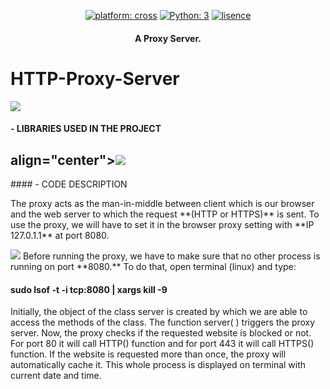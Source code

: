 <p align="center">
    <a href="#" target="_blank"><img src="https://img.shields.io/badge/platform-cross-important" alt="platform: cross" /></a>
    <a href="https://www.python.org/" target="_blank"><img src="https://img.shields.io/badge/Python-3-yellow.svg?logo=python" alt="Python: 3" /></a>
    <a href="https://opensource.org/licenses/MIT" target="_blank"><img src="https://img.shields.io/badge/license-MIT-green.svg" alt="lisence" /></a>
</p>
<h4 align="center"> A Proxy Server.</h4>


# HTTP-Proxy-Server
<h7 align="center"><img src="https://github.com/A51F221B/ProxyServer/blob/main/proxy.png"></h7>
#### - LIBRARIES USED IN THE PROJECT

<h2> align="center"><img src="https://github.com/A51F221B/ProxyServer/blob/main/imports.png"></h2>
#### - CODE DESCRIPTION
<p> The proxy acts as the man-in-middle between client which is our browser and the web server to which the request **(HTTP or HTTPS)** is sent. To use the proxy, we will have to set it in the browser proxy setting with **IP 127.0.1.1** at port 8080.</p>
<h8 align="center"><img src="https://github.com/A51F221B/ProxyServer/blob/main/ss.png"></h8>
Before running the proxy, we have to make sure that no other process is running on port **8080.** To do that, open terminal (linux) and type:

   #### **sudo lsof -t -i tcp:8080 | xargs kill -9**

<p>Initially, the object of the class server is created by which we are able to access the methods of the class. The function server( ) triggers the proxy server. Now, the proxy checks if the requested website is blocked or not. For port 80 it will call HTTP() function and for port 443 it will call HTTPS() function. If the website is requested more than once, the proxy will automatically cache it. This whole process is displayed on terminal with current date and time.</p>


